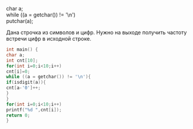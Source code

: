 char a;  
while ((a = getchar()) != '\n')  
putchar(a);  

Дана строчка из символов и цифр. Нужно на выходе получить частоту встречи цифр в исходной строке.

```C++
int main() {
char a;
int cnt[10];
for(int i=0;i<10;i++)
cnt[i]=0;
while ((a = getchar()) != '\n'){
if(isdigit(a)){
cnt[a-'0']++;
}
}
for(int i=0;i<10;i++)
printf("%d ",cnt[i]);
return 0;
}
```